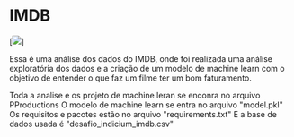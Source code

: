 # IMDB

[![](https://cdn4.iconfinder.com/data/icons/logos-and-brands/512/171_Imdb_logo_logos-512.png)]


Essa é uma análise dos dados do IMDB, onde foi realizada uma análise exploratória dos dados e a criação de um modelo de machine learn com o objetivo de entender o que faz um filme ter um bom faturamento. 

Toda a analise e os projeto de machine leran se enconra no arquivo PProductions
O modelo de machine learn se entra no arquivo "model.pkl"
Os requisitos e pacotes estão no arquivo "requirements.txt"
E a base de dados usada é "desafio_indicium_imdb.csv"


